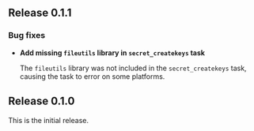 ## Release 0.1.1

### Bug fixes

* **Add missing `fileutils` library in `secret_createkeys` task**

  The `fileutils` library was not included in the `secret_createkeys` task, causing the
  task to error on some platforms.

## Release 0.1.0

This is the initial release.
